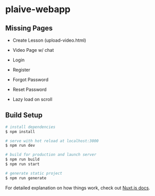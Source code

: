 # plaive-webapp

## Missing Pages
 - Create Lesson (upload-video.html)
 - Video Page w/ chat

 - Login
 - Register
 - Forgot Password
 - Reset Password

 - Lazy load on scroll

## Build Setup

```bash
# install dependencies
$ npm install

# serve with hot reload at localhost:3000
$ npm run dev

# build for production and launch server
$ npm run build
$ npm run start

# generate static project
$ npm run generate
```

For detailed explanation on how things work, check out [Nuxt.js docs](https://nuxtjs.org).
